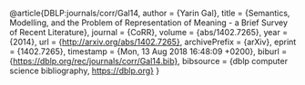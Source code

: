 @article{DBLP:journals/corr/Gal14,
  author    = {Yarin Gal},
  title     = {Semantics, Modelling, and the Problem of Representation of Meaning
               - a Brief Survey of Recent Literature},
  journal   = {CoRR},
  volume    = {abs/1402.7265},
  year      = {2014},
  url       = {http://arxiv.org/abs/1402.7265},
  archivePrefix = {arXiv},
  eprint    = {1402.7265},
  timestamp = {Mon, 13 Aug 2018 16:48:09 +0200},
  biburl    = {https://dblp.org/rec/journals/corr/Gal14.bib},
  bibsource = {dblp computer science bibliography, https://dblp.org}
}